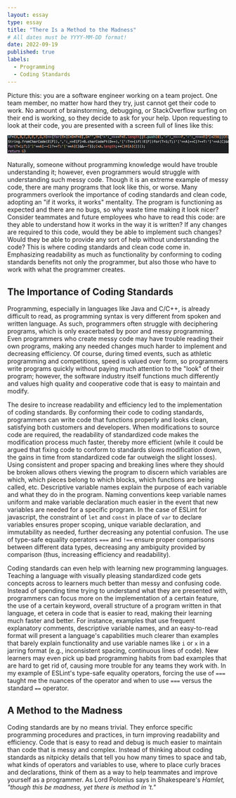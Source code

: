 ```yaml
---
layout: essay
type: essay
title: "There Is a Method to the Madness"
# All dates must be YYYY-MM-DD format!
date: 2022-09-19
published: true
labels:
  - Programming
  - Coding Standards
---
```


Picture this: you are a software engineer working on a team project. One team member, no matter how hard they try, just cannot get their code to work. No amount of brainstorming, debugging, or StackOverflow surfing on their end is working, so they decide to ask for your help. Upon requesting to look at their code, you are presented with a screen full of lines like this:

<img src="../img/messycode.png">

Naturally, someone without programming knowledge would have trouble understanding it; however, even programmers would struggle with understanding such messy code. Though it is an extreme example of messy code, there are many programs that look like this, or worse. Many programmers overlook the importance of coding standards and clean code, adopting an "if it works, it works" mentality. The program is functioning as expected and there are no bugs, so why waste time making it look nicer? Consider teammates and future employees who have to read this code: are they able to understand how it works in the way it is written? If any changes are required to this code, would they be able to implement such changes? Would they be able to provide any sort of help without understanding the code? This is where coding standards and clean code come in. Emphasizing readability as much as functionality by conforming to coding standards benefits not only the programmer, but also those who have to work with what the programmer creates.

## The Importance of Coding Standards

Programming, especially in languages like Java and C/C++, is already difficult to read, as programming syntax is very different from spoken and written language. As such, programmers often struggle with deciphering programs, which is only exacerbated by poor and messy programming. Even programmers who create messy code may have trouble reading their own programs, making any needed changes much harder to implement and decreasing efficiency. Of course, during timed events, such as athletic programming and competitions, speed is valued over form, so programmers write programs quickly without paying much attention to the "look" of their program; however, the software industry itself functions much differently and values high quality and cooperative code that is easy to maintain and modify. 

The desire to increase readability and efficiency led to the implementation of coding standards. By conforming their code to coding standards, programmers can write code that functions properly and looks clean, satisfying both customers and developers. When modifications to source code are required, the readability of standardized code makes the modification process much faster, thereby more efficient (while it could be argued that fixing code to conform to standards slows modification down,  the gains in time from standardized code far outweigh the slight losses). Using consistent and proper spacing and breaking lines where they should be broken allows others viewing the program to discern which variables are which, which pieces belong to which blocks, which functions are being called, etc. Descriptive variable names explain the purpose of each variable and what they do in the program. Naming conventions keep variable names uniform and make variable declaration much easier in the event that new variables are needed for a specific program. In the case of ESLint for javascript, the constraint of ```let``` and ```const``` in place of ```var``` to declare variables ensures proper scoping, unique variable declaration, and immutability as needed, further decreasing any potential confusion. The use of type-safe equality operators ```===``` and ```!==``` ensure proper comparisons between different data types, decreasing any ambiguity provided by comparison (thus, increasing efficiency and readability).

Coding standards can even help with learning new programming languages. Teaching a language with visually pleasing standardized code gets concepts across to learners much better than messy and confusing code. Instead of spending time trying to understand what they are presented with, programmers can focus more on the implementation of a certain feature, the use of a certain keyword, overall structure of a program written in that language, et cetera in code that is easier to read, making their learning much faster and better. For instance, examples that use frequent explanatory comments, descriptive variable names, and an easy-to-read format will present a language's capabilities much clearer than examples that barely explain functionality and use variable names like ```i``` or ```x``` in a jarring format (e.g., inconsistent spacing, continuous lines of code). New learners may even pick up bad programming habits from bad examples that are hard to get rid of, causing more trouble for any teams they work with. In my example of ESLint's type-safe equality operators, forcing the use of ```===``` taught me the nuances of the operator and when to use ```===``` versus the standard ```==``` operator.

## A Method to the Madness

Coding standards are by no means trivial. They enforce specific programming procedures and practices, in turn improving readability and efficiency. Code that is easy to read and debug is much easier to maintain than code that is messy and complex. Instead of thinking about coding standards as nitpicky details that tell you how many times to space and tab, what kinds of operators and variables to use, where to place curly braces and declarations, think of them as a way to help teammates and improve yourself as a programmer. As Lord Polonius says in Shakespeare's <em>Hamlet<em>, "though this be madness, yet there is method in 't."

